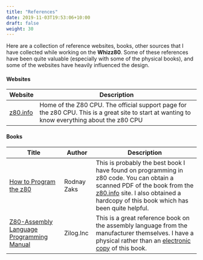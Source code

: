 ```yaml
---
title: "References"
date: 2019-11-03T19:53:06+10:00
draft: false
weight: 30
---
```

Here are a collection of reference websites, books, other sources that I have collected while working on the **Whizz80**. Some of these references have been quite valuable (especially with some of the physical books), and some of the websites have heavily influenced the design.

#### Websites

|Website|Description|
|-------|----|
|[z80.info](http://www.z80.info)|Home of the Z80 CPU. The official support page for the z80 CPU. This is a great site to start at wanting to know everything about the z80 CPU|

#### Books

|Title|Author|Description|
|-----|------|-----------|
|[How to Program the z80](https://www.amazon.com/Programming-Z80-Rodnay-Zaks/dp/0895880695/ref=tmm_pap_title_0?_encoding=UTF8&qid=&sr=)|Rodnay Zaks|This is probably the best book I have found on programming in z80 code. You can obtain a scanned PDF of the book from the [z80.info](http://www.z80.info/zaks.html) site. I also obtained a hardcopy of this book which has been quite helpful.|
|[Z80-Assembly Language Programming Manual](https://www.amazon.com/Z80-Assembly-Language-Programming-Manual/dp/B000K72J2K)|Zilog.Inc|This is a great reference book on the assembly language from the manufacturer themselves. I have a physical rather than an [electronic copy](http://manx-docs.org/details.php/40,10864) of this book.|

